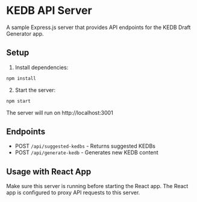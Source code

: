 # KEDB API Server

A sample Express.js server that provides API endpoints for the KEDB Draft Generator app.

## Setup

1. Install dependencies:
```bash
npm install
```

2. Start the server:
```bash
npm start
```

The server will run on http://localhost:3001

## Endpoints

- POST `/api/suggested-kedbs` - Returns suggested KEDBs
- POST `/api/generate-kedb` - Generates new KEDB content

## Usage with React App

Make sure this server is running before starting the React app. The React app is configured to proxy API requests to this server.